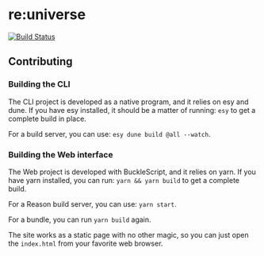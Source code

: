 # re:universe

[![Build Status](https://dev.azure.com/reuniverse/reuniverse/_apis/build/status/reuniverse.hello-reason?branchName=master)](https://dev.azure.com/reuniverse/reuniverse/_build/latest?definitionId=1?branchName=master)

## Contributing 

### Building the CLI

The CLI project is developed as a native program, and it relies on esy and dune.
If you have esy installed, it should be a matter of running: `esy` to get a 
complete build in place.

For a build server, you can use: `esy dune build @all --watch`.

### Building the Web interface

The Web project is developed with BuckleScript, and it relies on yarn. If you 
have yarn installed, you can run: `yarn && yarn build` to get a complete build.

For a Reason build server, you can use: `yarn start`.

For a bundle, you can run `yarn build` again.

The site works as a static page with no other magic, so you can just open the
`index.html` from your favorite web browser.
